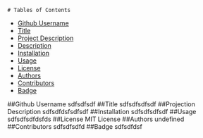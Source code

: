  
    # Tables of Contents
* [Github Username](#github-username)
* [Title](#title)
* [Project Description](#project-description)
* [Description](#description)
* [Installation](#installation)
* [Usage](#usage)
* [License](#license)
* [Authors](#authors)
* [Contributors](#contributors)
* [Badge](#badge)

##Github Username
sdfsdfsdf
##Title
sdfsdfsdfsdf
##Projection Description
sdfsdfdsfsdfsdf
##Installation
sdfsdfsdfsdf
##Usage
sdfsdfsdfdsfds
##License
MIT License
##Authors
undefined
##Contributors
sdfsdfsdfd
##Badge
sdfsdfdsf
